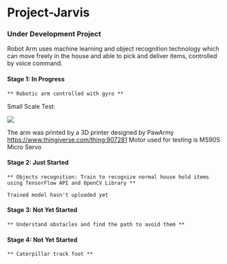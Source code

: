 # Project-Jarvis
### Under Development Project

Robot Arm uses machine learning and object recognition technology which can move freely in the house and able to pick and deliver items, controlled by voice command.


#### Stage 1: In Progress
    ** Robotic arm controlled with gyro **
Small Scale Test:

![](https://i.imgur.com/nJ8m4sB.gif)

The arm was printed by a 3D printer designed by PawArmy
https://www.thingiverse.com/thing:907281
Motor used for testing is MS90S Micro Servo
#### Stage 2: Just Started
    ** Objects recognition: Train to recognize normal house hold items using TensorFlow API and OpenCV Library **

    Trained model hasn't uploaded yet
#### Stage 3: Not Yet Started
    ** Understand obstacles and find the path to avoid them **
#### Stage 4: Not Yet Started
    ** Caterpillar track foot **
